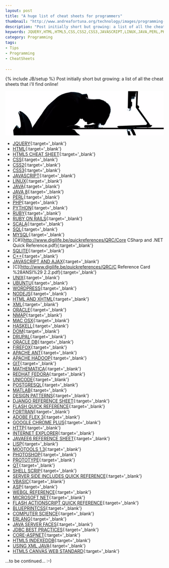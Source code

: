 ```yaml
---
layout: post
title: "A huge list of cheat sheets for programmers"
thumbnail: "http://www.andreafortuna.org/technology/images/programming-frustration.jpg"
description: "Post initially short but growing: a list of all the cheat sheets that i'll find online"
keywords: JQUERY,HTML,HTML5,CSS,CSS2,CSS3,JAVASCRIPT,LINUX,JAVA,PERL,PHP,PYTHON,RUBY,RUBY ON RAILS,SCALA,SQL,MYSQL,C#,SQLITE,C++,AJAX ,C,UNIX,UBUNTU,WORDPRESS,NODEJS,HTML,XML,ORACLE,NMAP,OSX,HASKELL,DOM,DRUPAL,ORACLE DB ,FIREFOX ,APACHE ANT,APACHE HADOOP,GIT,MATHEMATICA,REDHAT FEDORA,UNICODE,POSTGRESQL,MATLAB,DESIGN PATTERNS,DJANGO,FLASH,FORTRAN,ADOBE FLEX 3,GOOGLE CHROME,HTTP,INTERNET EXPLORER,JAVAEE6,LISP,MOOTOOLS 1.3,PHOTOSHOP,PROTOTYPE,QT,SHELL SCRIPT,SERVER SIDE INCLUDES,VBASIC ,ASP,WEBGL,MICROSOFT NET,FLASH ACTIONSCRIPT,BLUEPRINTCSS,COMPUTER SCIENCE,ERLANG,JAVA SERVER FACES ,JDBC BEST PRACTICES,CORE-ASPNET,HTML5 INDEXEDDB,USING XML JAVA,HTML5 CANVAS WEB STANDARD
category: Programming
tags: 
- Tips
- Programming
- CheatSheets

---
```

{% include JB/setup %}
Post initially short but growing: a list of all the cheat sheets that i'll find online!

![frustrated programmer](/technology/images/programming-frustration.jpg)

<!-- more -->

 - [JQUERY](http://www.cheat-sheets.org/saved-copy/jQuery-1.5-Visual-Cheat-Sheet.pdf){:target='_blank'}
 - [HTML](http://www.cheat-sheets.org/saved-copy/html-cheat-sheet.png){:target='_blank'}
 - [HTML5 CHEAT SHEET](http://websitesetup.org/html5-cheat-sheet/){:target='_blank'}
 - [CSS](http://www.lesliefranke.com/files/reference/csscheatsheet.html){:target='_blank'}
 - [CSS2](http://www.cheatography.com/davechild/cheat-sheets/css2/){:target='_blank'}
 - [CSS3](http://coding.smashingmagazine.com/2009/07/13/css-3-cheat-sheet-pdf/){:target='_blank'}
 - [JAVASCRIPT](http://www.cheat-sheets.org/saved-copy/javascript_cheat_sheet.png){:target='_blank'}
 - [LINUX](http://www.pixelbeat.org/cmdline.html){:target='_blank'}
 - [JAVA](http://www.cheat-sheets.org/saved-copy/java_quickref.pdf){:target='_blank'}
 - [JAVA 8](http://www.java8.org/){:target='_blank'}
 - [PERL](http://www.cheat-sheets.org/saved-copy/perl-quick-reference-card.pdf){:target='_blank'}
 - [PHP](http://www.cheat-sheets.org/saved-copy/php_cheat_sheet.pdf){:target='_blank'}
 - [PYTHON](http://www.cheat-sheets.org/saved-copy/PQRC-2.4-A4-latest.pdf){:target='_blank'}
 - [RUBY](http://www.cheat-sheets.org/saved-copy/ruby_on_rails_cheat_sheet.pdf){:target='_blank'}
 - [RUBY ON RAILS](http://www.cheat-sheets.org/saved-copy/RubyCheat1.png){:target='_blank'}
 - [SCALA](http://www.cheat-sheets.org/saved-copy/Scala_Cheatsheet.pdf){:target='_blank'}
 - [SQL](http://www.sql.su/){:target='_blank'}
 - [MYSQL](http://cse.unl.edu/~sscott/ShowFiles/SQL/CheatSheet/SQLCheatSheet.html){:target='_blank'}
 - [C#](http://www.digilife.be/quickreferences/QRC/Core CSharp and .NET Quick Reference.pdf){:target='_blank'}
 - [SQLITE](http://www.cheat-sheets.org/own/sqlite/Syntax.Diagrams.For.SQLite.html){:target='_blank'}
 - [C++](http://www.dreamincode.net/downloads/ref_sheets/cpp_reference_sheet.pdf){:target='_blank'}
 - [JAVASCRIPT AND AJAX](http://www.javascript.su/){:target='_blank'}
 - [C](http://www.digilife.be/quickreferences/QRC/C Reference Card %28ANSI%29 2.2.pdf){:target='_blank'}
 - [UNIX](http://www.cheat-sheets.org/saved-copy/unix_command_quickref.pdf){:target='_blank'}
 - [UBUNTU](http://www.cheat-sheets.org/saved-copy/ubunturef.pdf){:target='_blank'}
 - [WORDPRESS](http://www.cheat-sheets.org/saved-copy/wpcs.png){:target='_blank'}
 - [NODEJS](http://cdn.dzone.com/sites/all/files/refcardz/rc141-010d-nodejs_2.pdf){:target='_blank'}
 - [HTML AND XHTML](http://www.cheat-sheets.org/saved-copy/HTML-XHTML_Tag_Sheet.pdf){:target='_blank'}
 - [XML](http://www.cheat-sheets.org/saved-copy/XMLquickref.pdf){:target='_blank'}
 - [ORACLE](http://www.cheat-sheets.org/saved-copy/oracle_sql_reference.pdf){:target='_blank'}
 - [NMAP](http://www.cheat-sheets.org/saved-copy/Nmap5.cheatsheet.eng.v1.pdf){:target='_blank'}
 - [MAC OSX](http://www.cheat-sheets.org/saved-copy/OSX_KeyCombo_Reference_Guide.pdf){:target='_blank'}
 - [HASKELL](http://www.cheat-sheets.org/saved-copy/Haskell.CheatSheet.pdf){:target='_blank'}
 - [DOM](http://www.cheat-sheets.org/saved-copy/Locators_table_1_0_2.pdf){:target='_blank'}
 - [DRUPAL](http://www.cheat-sheets.org/saved-copy/drupal-6-theming-cheat-sheet.pdf){:target='_blank'}
 - [ORACLE DB](http://cdn.dzone.com/sites/all/files/refcardz/rc068-010-oracle-berkeley-db.pdf){:target='_blank'}
 - [FIREFOX](http://cdn.dzone.com/sites/all/files/refcardz/rc108-010d-firebug.pdf){:target='_blank'}
 - [APACHE ANT](http://cdn.dzone.com/sites/all/files/refcardz/rc104-010d-apacheant_1.pdf){:target='_blank'}
 - [APACHE HADOOP](http://cdn.dzone.com/sites/all/files/refcardz/rc117-010d-hadoop_0.pdf){:target='_blank'}
 - [GIT](http://www.cheat-sheets.org/saved-copy/git-cheat-sheet.svg){:target='_blank'}
 - [MATHEMATICA](http://www.cheat-sheets.org/saved-copy/mathematica-cheat-sheet.pdf){:target='_blank'}
 - [REDHAT FEDORA](http://jd40c.com/linux.html){:target='_blank'}
 - [UNICODE](http://www.utf.ru/){:target='_blank'}
 - [POSTGRESQL](http://www.cheat-sheets.org/saved-copy/postgresql-cheat-sheet.pdf){:target='_blank'}
 - [MATLAB](http://www.cheat-sheets.org/saved-copy/matlab_quickref.pdf){:target='_blank'}
 - [DESIGN PATTERNS](http://www.cheat-sheets.org/saved-copy/designpatternscard1.pdf){:target='_blank'}
 - [DJANGO REFERENCE SHEET](http://www.cheat-sheets.org/saved-copy/django_reference_sheet.pdf){:target='_blank'}
 - [FLASH QUICK REFERENCE](http://www.cheat-sheets.org/saved-copy/flash-quick-reference-cs3.pdf){:target='_blank'}
 - [FORTRAN](http://www.cheat-sheets.org/saved-copy/fortran90_refcard.pdf){:target='_blank'}
 - [ADOBE FLEX 3](http://www.cheat-sheets.org/saved-copy/2966310-Adobe-flex-3-cheat-sheet.pdf){:target='_blank'}
 - [GOOGLE CHROME PLUS](http://www.cheat-sheets.org/saved-copy/ChromePlus_Mouse_Gestures_CheatSheet_version_1.0.jpg){:target='_blank'}
 - [HTTP](http://www.cheat-sheets.org/saved-copy/http-response-codes-1.pdf){:target='_blank'}
 - [INTERNET EXPLORER](http://windows.microsoft.com/en-us/internet-explorer/download-ie){:target='_blank'}
 - [JAVAEE6 REFERENCE SHEET](http://www.cheat-sheets.org/saved-copy/javaEE6ReferenceSheet.pdf){:target='_blank'}
 - [LISP](http://www.cheat-sheets.org/saved-copy/clqr-a4-booklet-all.2011-10-12.pdf){:target='_blank'}
 - [MOOTOOLS 1.3](http://mediavrog.net/blog/wp-content/uploads/2011/02/mootools-1.3-cheat-sheet1.pdf){:target='_blank'}
 - [PHOTOSHOP](http://www.cheat-sheets.org/saved-copy/Photoshop.pdf){:target='_blank'}
 - [PROTOTYPE](http://www.cheat-sheets.org/saved-copy/prototype1280.png){:target='_blank'}
 - [QT](http://www.cheat-sheets.org/saved-copy/qtcreator.pdf){:target='_blank'}
 - [SHELL SCRIP](http://www.cheat-sheets.org/saved-copy/shellscripcheatsheet.pdf){:target='_blank'}
 - [SERVER SIDE INCLUDES QUICK REFERENCE](http://www.cheat-sheets.org/saved-copy/ssiqr.pdf){:target='_blank'}
 - [VBASIC](http://www.cheat-sheets.org/saved-copy/vbasic_quickref.pdf){:target='_blank'}
 - [ASP](http://www.cheat-sheets.org/saved-copy/asp_cheat_sheet.png){:target='_blank'}
 - [WEBGL REFERENCE](http://www.cheat-sheets.org/saved-copy/webgl-reference-card-1_0.pdf){:target='_blank'}
 - [MICROSOFT NET](http://www.cheat-sheets.org/saved-copy/msnet-formatting-strings.pdf){:target='_blank'}
 - [FLASH ACTIONSCRIPT QUICK REFERENCE](http://www.cheat-sheets.org/saved-copy/Flash_ActionScript_quickref.pdf){:target='_blank'}
 - [BLUEPRINTCSS](http://www.cheat-sheets.org/saved-copy/BlueprintCSS.pdf){:target='_blank'}
 - [COMPUTER SCIENCE](http://www.cheat-sheets.org/saved-copy/cheat.pdf){:target='_blank'}
 - [ERLANG](http://www.cheat-sheets.org/saved-copy/Erlang.CheatSheet(1.0).pdf){:target='_blank'}
 - [JAVA SERVER FACES](http://refcardz.dzone.com/refcardz/javaserver-faces){:target='_blank'}
 - [JDBC BEST PRACTICES](http://refcardz.dzone.com/refcardz/jdbc-best-practices){:target='_blank'}
 - [CORE-ASPNET](http://refcardz.dzone.com/refcardz/core-aspnet){:target='_blank'}
 - [HTML5 INDEXEDDB](http://refcardz.dzone.com/refcardz/html5-indexeddb){:target='_blank'}
 - [USING XML JAVA](http://refcardz.dzone.com/refcardz/using-xml-java){:target='_blank'}
 - [HTML5 CANVAS WEB STANDARD](http://refcardz.dzone.com/refcardz/html5-canvas-web-standard){:target='_blank'}

...to be continued... :-)